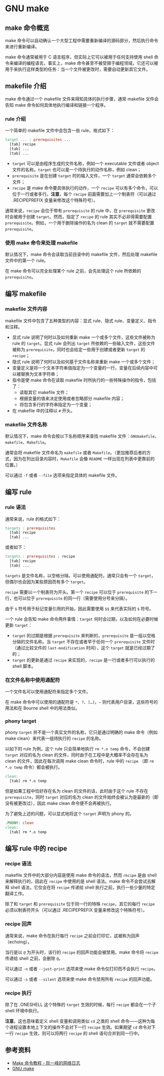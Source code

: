 # GNU make

## make 命令概览

make 命令可以自动确认一个大型工程中需要重新编译的源码部分，然后执行命令来进行重新编译。

make 命令通常被用于 C 语言程序，但实际上它可以被用于任何支持使用 shell 命令来编译的编程语言。事实上，make 命令甚至不被受限于编程领域，它还可以被用于来执行这样类型的任务：当一个文件被更改时，需要自动更新其它文件。

## makefile 介绍

make 命令通过一个 makefile 文件来得知具体的执行步骤，通常 makefile 文件会告知 make 命令如何具体地执行编译和链接一个程序。

### rule 介绍

一个简单的 makefile 文件中会包含一些 rule，格式如下：

```makefile
target ... : prerequisites ...
  [tab] recipe
  [tab] ...
  [tab] ...
```

- `target` 可以是由程序生成的文件名称，例如一个 executable 文件或者 object 文件的名称。`target` 也可以是一个待执行的动作名称，例如 clean；
- `prerequisite` 是在创建 `target` 时的输入文件，一个 `target` 通常会依赖多个文件；
- `recipe` 是 make 命令要具体执行的动作，一个 `recipe` 可以有多个命令，可以位于一行或者多行。**注意**，每个 `recipe` 前面需要加上一个制表符（可以通过 .RECIPEPREFIX 变量来修改这个特殊符号）。

通常来说，`recipe` 会位于带有 `prerequisite` 的 rule 中，在 `prerequisite` 更改时会被用于创建 `target`。然而，指定了 `recipe` 的 rule 其实不必非得需要配置 `prerequisite`。例如，一个用于删除操作的名为 clean 的 `target` 就不需要配置 `prerequisite`。

### 使用 make 命令来处理 makefile

默认情况下，make 命令会读取当前目录中的 makefile 文件，然后处理 makefile 文件中的第一个 rule。

在 make 命令可以完全处理某个 rule 之前，会先处理这个 rule 所依赖的 `prerequisite`。

## 编写 makefile

### makefile 文件内容

makefile 文件中包含了五种类型的内容：显式 rule、隐式 rule、变量定义、指令和注释。

- 显式 rule 说明了何时以及如何重新 make 一个或多个文件，这些文件被称为 rule 的 `target`。显式 rule 会列出 `target` 所依赖的一些输入文件，这些文件被称为 `prerequisite`，同时也会给定一些用于创建或者更新 `target` 的 `recipe`；
- 隐式 rule 说明了何时以及如何基于文件名称来重新 make 一个或多个文件；
- 变量定义是将一个文本字符串值指定为一个变量的一行，变量在后续内容中可以被替换为文本字符串；
- 指令是使 make 命令在读取 makefile 时所执行的一些特殊操作的指令，包括了：
  - 读取其它 makefile 文件；
  - 根据变量的值来决定使用或者忽略部分 makefile 内容；
  - 将包含多行的字符串指定为一个变量；
- 在 makefile 中的注释以 `#` 开头。

### makefile 文件名称

默认情况下，make 命令会按以下名称顺序来查找 makefile 文件：`GNUmakefile`、`makefile`、`Makefile`。

通常会将 makefile 文件命名为 `makefile` 或者 `Makefile`。（更加推荐后者的方式，因为在列出目录内容时，`Makefile` 会像 `README` 一样出现在列表中更靠前的位置。）

可以通过 `-f` 或者 `--file` 选项来指定具体的 makefile 文件。

## 编写 rule

### rule 语法

通常来说，rule 的格式如下：

```makefile
targets : prerequisites
  [tab] recipe
  [tab] ...
```

或者如下：

```makefile
targets : prerequisites ; recipe
  [tab] recipe
  [tab] ...
```

`targets` 是文件名称，以空格分隔，可以使用通配符。通常只会有一个 `target`，但偶尔也会因为某些原因而有多个 `target`。

`recipe` 需要以一个制表符为开头。第一个 `recipe` 可以位于 `prerequisite` 的下一行，也可以位于 `prerequisite` 的同一行（需要使用分号来分隔）。

由于 `$` 符号用于标记变量引用的开始，因此需要使用 `$$` 来代表实际的 `$` 符号。

一个 rule 会告知 make 命令两件事情：`target` 何时会过期，以及如何在必要时候更新 `target`：

- `target` 的过期是根据 `prerequisite` 来判断的，`prerequisite` 是一组以空格分隔的文件名称。当 `target` 不存在或者早于任何一个 `prerequisite` 文件时（通过比较文件的 `last-modification` 时间），这个 `target` 就是已经过期了的；
- `target` 的更新是通过 `recipe` 来实现的，`recipe` 是一行或者多行可以执行的 shell 脚本。

### 在文件名称中使用通配符

一个文件名可以使用通配符来指定多个文件。

在 make 命令中可以使用的通配符是 `*`、`?`、`[…]`，`~` 则代表用户目录，这些符号的用法和在 Bourne shell 中的用法类似。

### phony target

phony `target` 并不是一个真实文件的名称，它只是通过明确的 make 命令（例如 make clean）来代表一组待执行的 `recipe` 的名称。

以如下的 rule 为例，这个 rule 只会简单地执行 `rm *.o temp` 命令，不会创建 `target` 对应的名为 clean 的文件，同时由于在工程中是大概率不会存在名为 clean 的文件，因此在每次调用 make clean 命令时，rule 中的 `recipe` （即 `rm *.o temp` 命令）都会被执行。

```makefile
clean:
  [tab] rm *.o temp
```

但是如果工程中恰好存在名为 clean 的文件的话，此时由于这个 rule 不存在 `prerequisite`，同时 `target` 对应的名为 clean 的文件始终会被认为是最新的（即没有被更改过），因此 make clean 命令便不会再被执行。

为了避免上述的问题，可以显式地将这个 `target` 声明为 phony 的。

```makefile
.PHONY: clean
clean:
  [tab] rm *.o temp
```

## 编写 rule 中的 recipe

### recipe 语法

makefile 文件中的大部分内容是使用 make 命令的语法，然而 `recipe` 是由 shell 来解释执行的，因此在 `recipe` 中使用的是 shell 语法。make 命令不会尝试去解释 shell 语法，它仅会在将 `recipe` 传递给 shell 执行之前，执行一些少量的特定翻译工作。

除了和 `target` 和 `prerequisite` 位于同一行的特殊 `recipe`，其它的每行 `recipe` 必须以制表符开头（可以通过 .RECIPEPREFIX 变量来修改这个特殊符号）。

### recipe 回声

通常来说，make 命令在执行每行 `recipe` 之前会打印它，这被称为回声（echoing）。

当行是以 `@` 为开头时，该行的 `recipe` 的回声功能会被禁用。make 命令将 `recipe` 传递给 shell 之前，会删除 `@`。

可以通过 `-n` 或者 `--just-print` 选项来使 make 命令仅打印而不会执行 `recipe`。

可以通过 `-s` 或者 `--silent` 选项来使 make 命令禁用所有 `recipe` 的回声功能。

### recipe 执行

除了在 .ONESHELL 这个特殊的 `target` 生效的时候，每行 `recipe` 都会在一个子 shell 环境中执行。

**注意**，这也意味着定义 shell 变量和调用类似 `cd` 之类的 shell 命令——这种为每个进程设置本地上下文的操作不会对下一行 `recipe` 生效。如果期望 `cd` 命令对下一行 `recipe` 生效，则可以将两行 `recipe` 的 shell 语句合并到同一行中。

## 参考资料

- [Make 命令教程 - 阮一峰的网络日志](https://www.ruanyifeng.com/blog/2015/02/make.html)
- [GNU make](https://www.gnu.org/software/make/manual/make.html)
